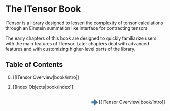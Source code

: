 # The ITensor Book

ITensor is a library designed to lessen the complexity of tensor
calculations through an Einstein summation like interface for contracting tensors.

The early chapters of this book are designed to quickly familiarize users with the 
main features of ITensor. Later chapters deal with advanced features and
with customizing higher-level parts of the library.

## Table of Contents

0. [[ITensor Overview|book/intro]]

1. [[Index Objects|book/index]]

<br/>
<span style="float:right;"><img src="../../right_arrow.png" width="20px" style="vertical-align:middle;"/> 
[[ITensor Overview|book/intro]]
</span>

